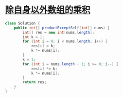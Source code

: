 # [除自身以外数组的乘积](https://leetcode-cn.com/problems/product-of-array-except-self/)

```java
class Solution {
    public int[] productExceptSelf(int[] nums) {
        int[] res = new int[nums.length];
        int k = 1;
        for (int i = 0; i < nums.length; i++) {
            res[i] = k;
            k *= nums[i];
        }
        k = 1;
        for (int i = nums.length - 1; i >= 0; i--) {
            res[i] *= k;
            k *= nums[i];
        }
        return res;
    }
}
```

